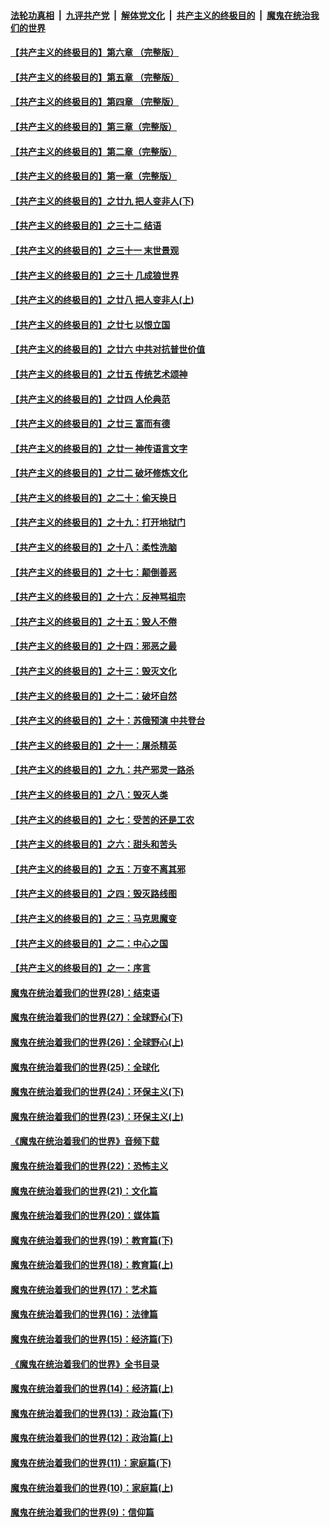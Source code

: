 ####  [法轮功真相](../../../../basic/blob/master/README.md?t=04201831) &nbsp;|&nbsp; [九评共产党](../../../../9ping.md/blob/master/README.md?t=04201831) &nbsp;|&nbsp; [解体党文化](../../../../jtdwh.md/blob/master/README.md?t=04201831)  &nbsp;|&nbsp; [共产主义的终极目的](../../../../gczydzjmd.md/blob/master/README.md?t=04201831) &nbsp;|&nbsp; [魔鬼在统治我们的世界](../../../../mgztzwmdsj.md/blob/master/README.md?t=04201831) 

#### [【共产主义的终极目的】第六章 （完整版）](../pages/nsc422/n11428913.md?t=04201831) 

#### [【共产主义的终极目的】第五章 （完整版）](../pages/nsc422/n11428912.md?t=04201831) 

#### [【共产主义的终极目的】第四章 （完整版）](../pages/nsc422/n11428907.md?t=04201831) 

#### [【共产主义的终极目的】第三章（完整版）](../pages/nsc422/n11428848.md?t=04201831) 

#### [【共产主义的终极目的】第二章（完整版）](../pages/nsc422/n11428831.md?t=04201831) 

#### [【共产主义的终极目的】第一章（完整版）](../pages/nsc422/n11417651.md?t=04201831) 

#### [【共产主义的终极目的】之廿九 把人变非人(下)](../pages/nsc422/n11344140.md?t=04201831) 

#### [【共产主义的终极目的】之三十二 结语](../pages/nsc422/n11360535.md?t=04201831) 

#### [【共产主义的终极目的】之三十一 末世景观](../pages/nsc422/n11351129.md?t=04201831) 

#### [【共产主义的终极目的】之三十 几成狼世界](../pages/nsc422/n11348280.md?t=04201831) 

#### [【共产主义的终极目的】之廿八 把人变非人(上)](../pages/nsc422/n11340492.md?t=04201831) 

#### [【共产主义的终极目的】之廿七 以恨立国](../pages/nsc422/n11336944.md?t=04201831) 

#### [【共产主义的终极目的】之廿六 中共对抗普世价值](../pages/nsc422/n11324785.md?t=04201831) 

#### [【共产主义的终极目的】之廿五 传统艺术颂神](../pages/nsc422/n11296396.md?t=04201831) 

#### [【共产主义的终极目的】之廿四 人伦典范](../pages/nsc422/n11296397.md?t=04201831) 

#### [【共产主义的终极目的】之廿三 富而有德](../pages/nsc422/n11283598.md?t=04201831) 

#### [【共产主义的终极目的】之廿一 神传语言文字](../pages/nsc422/n11263265.md?t=04201831) 

#### [【共产主义的终极目的】之廿二 破坏修炼文化](../pages/nsc422/n11245728.md?t=04201831) 

#### [【共产主义的终极目的】之二十：偷天换日](../pages/nsc422/n11238846.md?t=04201831) 

#### [【共产主义的终极目的】之十九：打开地狱门](../pages/nsc422/n11206376.md?t=04201831) 

#### [【共产主义的终极目的】之十八：柔性洗脑](../pages/nsc422/n11199994.md?t=04201831) 

#### [【共产主义的终极目的】之十七：颠倒善恶](../pages/nsc422/n11179782.md?t=04201831) 

#### [【共产主义的终极目的】之十六：反神骂祖宗](../pages/nsc422/n11166798.md?t=04201831) 

#### [【共产主义的终极目的】之十五：毁人不倦](../pages/nsc422/n11166792.md?t=04201831) 

#### [【共产主义的终极目的】之十四：邪恶之最](../pages/nsc422/n11150249.md?t=04201831) 

#### [【共产主义的终极目的】之十三：毁灭文化](../pages/nsc422/n11135227.md?t=04201831) 

#### [【共产主义的终极目的】之十二：破坏自然](../pages/nsc422/n11135214.md?t=04201831) 

#### [【共产主义的终极目的】之十：苏俄预演 中共登台](../pages/nsc422/n11118424.md?t=04201831) 

#### [【共产主义的终极目的】之十一：屠杀精英](../pages/nsc422/n11118442.md?t=04201831) 

#### [【共产主义的终极目的】之九：共产邪灵一路杀](../pages/nsc422/n11114139.md?t=04201831) 

#### [【共产主义的终极目的】之八：毁灭人类](../pages/nsc422/n11108503.md?t=04201831) 

#### [【共产主义的终极目的】之七：受苦的还是工农](../pages/nsc422/n11101809.md?t=04201831) 

#### [【共产主义的终极目的】之六：甜头和苦头](../pages/nsc422/n11096971.md?t=04201831) 

#### [【共产主义的终极目的】之五：万变不离其邪](../pages/nsc422/n11091285.md?t=04201831) 

#### [【共产主义的终极目的】之四：毁灭路线图](../pages/nsc422/n11086284.md?t=04201831) 

#### [【共产主义的终极目的】之三：马克思魔变](../pages/nsc422/n11061941.md?t=04201831) 

#### [【共产主义的终极目的】之二：中心之国](../pages/nsc422/n11047728.md?t=04201831) 

#### [【共产主义的终极目的】之一：序言](../pages/nsc422/n11086077.md?t=04201831) 

#### [魔鬼在统治着我们的世界(28)：结束语](../pages/nsc422/n10936246.md?t=04201831) 

#### [魔鬼在统治着我们的世界(27)：全球野心(下)](../pages/nsc422/n10928319.md?t=04201831) 

#### [魔鬼在统治着我们的世界(26)：全球野心(上)](../pages/nsc422/n10900318.md?t=04201831) 

#### [魔鬼在统治着我们的世界(25)：全球化](../pages/nsc422/n10788205.md?t=04201831) 

#### [魔鬼在统治着我们的世界(24)：环保主义(下)](../pages/nsc422/n10695307.md?t=04201831) 

#### [魔鬼在统治着我们的世界(23)：环保主义(上)](../pages/nsc422/n10688613.md?t=04201831) 

#### [《魔鬼在统治着我们的世界》音频下载](../pages/nsc422/n10635553.md?t=04201831) 

#### [魔鬼在统治着我们的世界(22)：恐怖主义](../pages/nsc422/n10614727.md?t=04201831) 

#### [魔鬼在统治着我们的世界(21)：文化篇](../pages/nsc422/n10597706.md?t=04201831) 

#### [魔鬼在统治着我们的世界(20)：媒体篇](../pages/nsc422/n10586579.md?t=04201831) 

#### [魔鬼在统治着我们的世界(19)：教育篇(下)](../pages/nsc422/n10564808.md?t=04201831) 

#### [魔鬼在统治着我们的世界(18)：教育篇(上)](../pages/nsc422/n10526970.md?t=04201831) 

#### [魔鬼在统治着我们的世界(17)：艺术篇](../pages/nsc422/n10499093.md?t=04201831) 

#### [魔鬼在统治着我们的世界(16)：法律篇](../pages/nsc422/n10485969.md?t=04201831) 

#### [魔鬼在统治着我们的世界(15)：经济篇(下)](../pages/nsc422/n10469975.md?t=04201831) 

#### [《魔鬼在统治着我们的世界》全书目录](../pages/nsc422/n10464261.md?t=04201831) 

#### [魔鬼在统治着我们的世界(14)：经济篇(上)](../pages/nsc422/n10457370.md?t=04201831) 

#### [魔鬼在统治着我们的世界(13)：政治篇(下)](../pages/nsc422/n10448270.md?t=04201831) 

#### [魔鬼在统治着我们的世界(12)：政治篇(上)](../pages/nsc422/n10444576.md?t=04201831) 

#### [魔鬼在统治着我们的世界(11)：家庭篇(下)](../pages/nsc422/n10440961.md?t=04201831) 

#### [魔鬼在统治着我们的世界(10)：家庭篇(上)](../pages/nsc422/n10435448.md?t=04201831) 

#### [魔鬼在统治着我们的世界(9)：信仰篇](../pages/nsc422/n10432159.md?t=04201831) 

